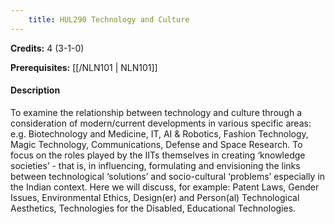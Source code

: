 ```yaml
---
    title: HUL290 Technology and Culture
---
```

**Credits:** 4 (3-1-0)



**Prerequisites:** [[/NLN101 | NLN101]]

#### Description 
To examine the relationship between technology and culture through a consideration of modern/current developments in various specific areas: e.g. Biotechnology and Medicine, IT, AI & Robotics, Fashion Technology, Magic Technology, Communications, Defense and Space Research. To focus on the roles played by the IITs themselves in creating ‘knowledge societies’ - that is, in influencing, formulating and envisioning the links between technological ‘solutions’ and socio-cultural ‘problems’ especially in the Indian context. Here we will discuss, for example: Patent Laws, Gender Issues, Environmental Ethics, Design(er) and Person(al) Technological Aesthetics, Technologies for the Disabled, Educational Technologies.
